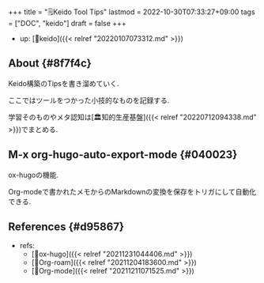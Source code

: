 +++
title = "🗒Keido Tool Tips"
lastmod = 2022-10-30T07:33:27+09:00
tags = ["DOC", "keido"]
draft = false
+++

-   up: [🔨keido]({{< relref "20220107073312.md" >}})


## About {#8f7f4c}

Keido構築のTipsを書き溜めていく.

ここではツールをつかった小技的なものを記録する.

学習そのものやメタ認知は[🏛知的生産基盤]({{< relref "20220712094338.md" >}})でまとめる.


## M-x org-hugo-auto-export-mode {#040023}

ox-hugoの機能.

Org-modeで書かれたメモからのMarkdownの変換を保存をトリガにして自動化できる.


## References {#d95867}

-   refs:
    -   [📝ox-hugo]({{< relref "20211231044406.md" >}})
    -   [📝Org-roam]({{< relref "20211204183600.md" >}})
    -   [📝Org-mode]({{< relref "20211211071525.md" >}})
